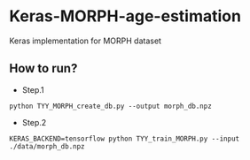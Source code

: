 # Keras-MORPH-age-estimation
Keras implementation for MORPH dataset



## How to run?
+ Step.1
```
python TYY_MORPH_create_db.py --output morph_db.npz
```

+ Step.2
```
KERAS_BACKEND=tensorflow python TYY_train_MORPH.py --input ./data/morph_db.npz
```


